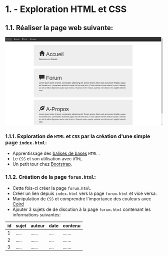 # 1. - Exploration HTML et CSS

## 1.1. Réaliser la page web suivante:

![Site Web](/1_webapp/screenshot.png?raw=true)

### 1.1.1. Exploration de `HTML` et `CSS` par la création d'une simple page `index.html`:

  + Apprentissage des [balises de bases](https://openclassrooms.com/courses/apprendre-asp-net-mvc/introduction-au-html) `HTML` .
  + Le `CSS` et son utilisation avec `HTML`.
  + Un petit tour chez [Bootstrap](http://getbootstrap.com/).

### 1.1.2. Création de la page `forum.html`:

  + Cette fois-ci créer la page `forum.html`.
  + Créer un lien depuis `index.html` vers la page `forum.html` et vice versa.
  + Manipulation de `CSS` et comprendre l'importance des couleurs avec [Colrd](http://colrd.com/)
  + Ajouter 3 sujets de de discution à la page `forum.html` contenant les informations suivantes:

id | sujet | auteur | date | contenu
---|-------|--------|------|--------
1  | ..... | ...... | .... | .......
2  | ..... | ...... | .... | .......
3  | ..... | ...... | .... | .......

